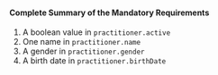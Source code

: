 #### Complete Summary of the Mandatory Requirements

1.  A boolean value in `practitioner.active`
1.  One name in `practitioner.name`
1.  A gender in `practitioner.gender`
1.  A birth date in `practitioner.birthDate`
